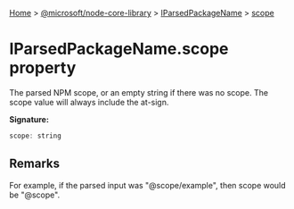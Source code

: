 [Home](./index) &gt; [@microsoft/node-core-library](./node-core-library.md) &gt; [IParsedPackageName](./node-core-library.iparsedpackagename.md) &gt; [scope](./node-core-library.iparsedpackagename.scope.md)

# IParsedPackageName.scope property

The parsed NPM scope, or an empty string if there was no scope. The scope value will always include the at-sign.

**Signature:**
```javascript
scope: string
```

## Remarks

For example, if the parsed input was "@scope/example", then scope would be "@scope".
